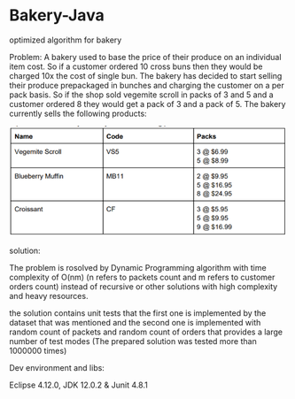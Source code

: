 # Bakery-Java
 optimized algorithm for bakery
 
Problem:
A bakery used to base the price of their produce on an individual item cost. So if a customer ordered
10 cross buns then they would be charged 10x the cost of single bun. The bakery has decided to start
selling their produce prepackaged in bunches and charging the customer on a per pack basis. So if the
shop sold vegemite scroll in packs of 3 and 5 and a customer ordered 8 they would get a pack of 3 and
a pack of 5. 
The bakery currently sells the following products:

<img src="https://github.com/nassimtaghipour/Bakery-Java/blob/master/src/Order.png" width="500" height="200">


solution:

The problem is rosolved by Dynamic Programming algorithm with time complexity of O(nm) (n refers to packets count and m refers to customer orders count) instead of recursive or other solutions with high complexity and heavy resources.

the solution contains unit tests that the first one is implemented by the dataset that was mentioned  and the second one is implemented with random count of packets and random count of orders that provides a large number of test modes (The prepared solution was tested more than 1000000 times)

Dev environment and libs:

Eclipse 4.12.0, JDK 12.0.2 & Junit 4.8.1


